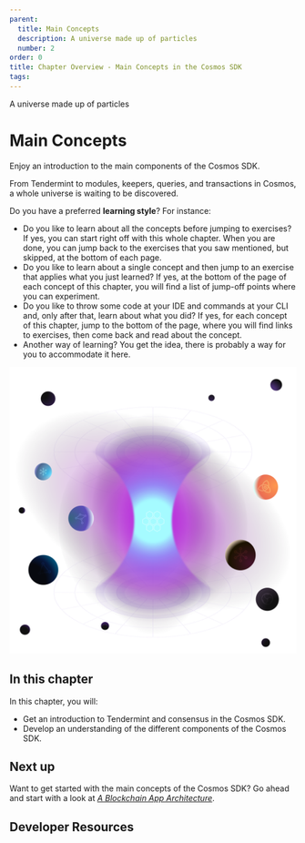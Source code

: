 ```yaml
---
parent:
  title: Main Concepts
  description: A universe made up of particles
  number: 2
order: 0
title: Chapter Overview - Main Concepts in the Cosmos SDK
tags:
---
```


<div class="tm-overline tm-rf-1 tm-lh-title tm-medium tm-muted">A universe made up of particles</div>
<h1 class="mt-4 mb-6">Main Concepts</h1>

Enjoy an introduction to the main components of the Cosmos SDK.

From Tendermint to modules, keepers, queries, and transactions in Cosmos, a whole universe is waiting to be discovered.

Do you have a preferred **learning style**? For instance:

* Do you like to learn about all the concepts before jumping to exercises? If yes, you can start right off with this whole chapter. When you are done, you can jump back to the exercises that you saw mentioned, but skipped, at the bottom of each page.
* Do you like to learn about a single concept and then jump to an exercise that applies what you just learned? If yes, at the bottom of the page of each concept of this chapter, you will find a list of jump-off points where you can experiment.
* Do you like to throw some code at your IDE and commands at your CLI and, only after that, learn about what you did? If yes, for each concept of this chapter, jump to the bottom of the page, where you will find links to exercises, then come back and read about the concept.
* Another way of learning? You get the idea, there is probably a way for you to accommodate it here.

![shape with planets](/academy/2-cosmos-concepts/images/cosmos_dev_portal_module-03-lp.png)

## In this chapter

<HighlightBox type="learning">

In this chapter, you will:

* Get an introduction to Tendermint and consensus in the Cosmos SDK.
* Develop an understanding of the different components of the Cosmos SDK.

</HighlightBox>

<card-module/>

## Next up

Want to get started with the main concepts of the Cosmos SDK? Go ahead and start with a look at _[A Blockchain App Architecture](./1-architecture.md)_.

## Developer Resources

<div v-for="resource in $themeConfig.resources">
  <Resource 
    :title="resource.title" 
    :description="resource.description" 
    :links="resource.links" 
    :image="resource.image"
    :large="true"
  />
  <br/>
</div>
